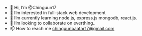 - 👋 Hi, I’m @Chinguun17
- 👀 I’m interested in full-stack web development
- 🌱 I’m currently learning node.js, express.js mongodb, react.js.
- 💞️ I’m looking to collaborate on everthing..
- 📫 How to reach me chinguunbaatar17@gmail.com

<!---
Chinguun17/Chinguun17 is a ✨ special ✨ repository because its `README.md` (this file) appears on your GitHub profile.
You can click the Preview link to take a look at your changes.
--->
